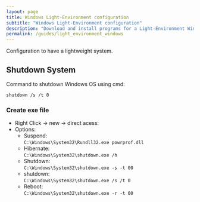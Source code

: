 ```yaml
---
layout: page
title: Windows Light-Environment configuration
subtitle: "Windows Light-Environment configuration"
description: "Download and install programs for a Light-Environment Windows."
permalink: /guides/light_environment_windows
---
```

Configuration to have a lightweight system.

## Shutdown System

Command to shutdown Windows OS using cmd:

    shutdown /s /t 0

### Create exe file

* Right Click -> new -> direct acess:  
* Options:  
    * Suspend:  
        `C:\Windows\System32\Rundll32.exe powrprof.dll`
    * Hibernate:  
        `C:\Windows\System32\shutdown.exe /h`
    * Shutdown:  
        `C:\Windows\System32\shutdown.exe -s -t 00`
    * shutdown:  
        `C:\Windows\System32\shutdown.exe /s /t 0`
    * Reboot:  
        `C:\Windows\System32\shutdown.exe -r -t 00`



